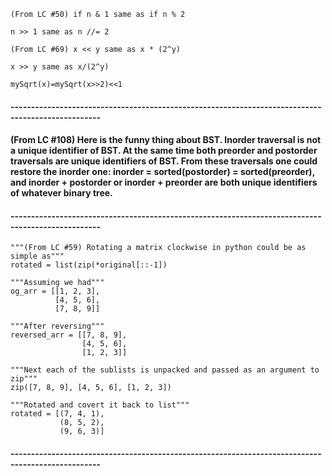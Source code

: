 ```(From LC #50) if n & 1 same as if n % 2```

```n >> 1 same as n //= 2```

```(From LC #69) x << y same as x * (2^y)```

```x >> y same as x/(2^y)```

```mySqrt(x)=mySqrt(x>>2)<<1```

#### --------------------------------------------------------------------------------------------------
#### (From LC #108) Here is the funny thing about BST. Inorder traversal is not a unique identifier of BST. At the same time both preorder and postorder traversals are unique identifiers of BST. From these traversals one could restore the inorder one: inorder = sorted(postorder) = sorted(preorder), and inorder + postorder or inorder + preorder are both unique identifiers of whatever binary tree.
#### --------------------------------------------------------------------------------------------------
```
"""(From LC #59) Rotating a matrix clockwise in python could be as simple as"""
rotated = list(zip(*original[::-1])

"""Assuming we had"""
og_arr = [[1, 2, 3],
          [4, 5, 6],
          [7, 8, 9]]

"""After reversing"""
reversed_arr = [[7, 8, 9],
                [4, 5, 6],
                [1, 2, 3]]

"""Next each of the sublists is unpacked and passed as an argument to zip"""
zip([7, 8, 9], [4, 5, 6], [1, 2, 3])

"""Rotated and covert it back to list"""
rotated = [(7, 4, 1), 
           (8, 5, 2), 
           (9, 6, 3)]
```
#### --------------------------------------------------------------------------------------------------
